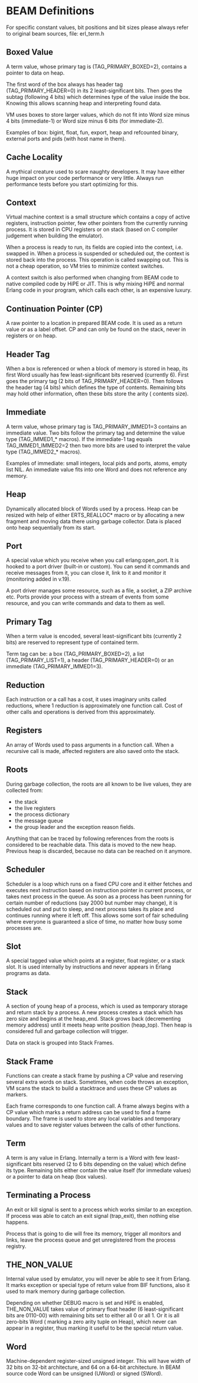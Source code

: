 # BEAM Definitions

For specific constant values, bit positions and bit sizes please always refer to original beam sources, file: erl_term.h

## Boxed Value

A term value, whose primary tag is (TAG_PRIMARY_BOXED=2), contains a pointer to data on heap.

The first word of the box always has header tag (TAG_PRIMARY_HEADER=0) in its 2 least-significant bits. Then goes the
subtag (following 4 bits) which determines type of the value inside the box. Knowing this allows scanning heap and
interpreting found data.

VM uses boxes to store larger values, which do not fit into Word size minus 4 bits (immediate-1) or Word size minus 6
bits (for immediate-2).

Examples of box: bigint, float, fun, export, heap and refcounted binary, external ports and pids (with host name in
them).

## Cache Locality

A mythical creature used to scare naughty developers. It may have either huge impact on your code performance or
very little. Always run performance tests before you start optimizing for this.

## Context

Virtual machine context is a small structure which contains a copy of active registers, instruction pointer, few other
pointers from the currently running process. It is stored in CPU registers or on stack (based on C compiler judgement
when building the emulator).

When a process is ready to run, its fields are copied into the context, i.e. swapped in. When a process is suspended
or scheduled out, the context is stored back into the process. This operation is called swapping out. This is not a
cheap operation, so VM tries to minimize context switches.

A context switch is also performed when changing from BEAM code to native compiled code by HiPE or JIT. This is why
mixing HiPE and normal Erlang code in your program, which calls each other, is an expensive luxury.

## Continuation Pointer (CP)

A raw pointer to a location in prepared BEAM code. It is used as a return value or as a label offset. CP and can only
be found on the stack, never in registers or on heap.

## Header Tag

When a box is referenced or when a block of memory is stored in heap, its first Word usually has few least-significant
bits reserved (currently 6). First goes the primary tag (2 bits of TAG_PRIMARY_HEADER=0). Then follows the header tag (4
bits) which defines the type of contents. Remaining bits may hold other information, often these bits store the arity (
contents size).

## Immediate

A term value, whose primary tag is TAG_PRIMARY_IMMED1=3 contains an immediate value. Two bits follow the primary tag
and determine the value type (TAG_IMMED1_* macros). If the immediate-1 tag equals TAG_IMMED1_IMMED2=2 then two more bits
are used to interpret the value type (TAG_IMMED2_* macros).

Examples of immediate: small integers, local pids and ports, atoms, empty list NIL. An immediate value fits into one
Word and does not reference any memory.

## Heap

Dynamically allocated block of Words used by a process. Heap can be resized with help of either ERTS_REALLOC* macro or
by allocating a new fragment and moving data there using garbage collector. Data is placed onto heap sequentially from
its start.

## Port

A special value which you receive when you call erlang:open_port. It is hooked to a port driver (built-in or custom).
You can send it commands and receive messages from it, you can close it, link to it and monitor it (monitoring added in
v.19).

A port driver manages some resource, such as a file, a socket, a ZIP archive etc. Ports provide your process with a
stream of events from some resource, and you can write commands and data to them as well.

## Primary Tag

When a term value is encoded, several least-significant bits (currently 2 bits) are reserved to represent type of
contained term.

Term tag can be: a box (TAG_PRIMARY_BOXED=2), a list (TAG_PRIMARY_LIST=1), a header (TAG_PRIMARY_HEADER=0) or an
immediate (TAG_PRIMARY_IMMED1=3).

## Reduction

Each instruction or a call has a cost, it uses imaginary units called reductions, where 1 reduction is approximately
one function call. Cost of other calls and operations is derived from this approximately.

## Registers

An array of Words used to pass arguments in a function call. When a recursive call is made, affected registers are
also saved onto the stack.

## Roots

During garbage collection, the roots are all known to be live values, they are collected from:

* the stack
* the live registers
* the process dictionary
* the message queue
* the group leader and the exception reason fields.

Anything that can be traced by following references from the roots is considered to be reachable data. This data is
moved to the new heap. Previous heap is discarded, because no data can be reached on it anymore.

## Scheduler

Scheduler is a loop which runs on a fixed CPU core and it either fetches and executes next instruction based on
instruction pointer in current process, or takes next process in the queue. As soon as a process has been running for
certain number of reductions (say 2000 but number may change), it is scheduled out and put to sleep, and next process
takes its place and continues running where it left off. This allows some sort of fair scheduling where everyone is
guaranteed a slice of time, no matter how busy some processes are.

## Slot

A special tagged value which points at a register, float register, or a stack slot. It is used internally by
instructions and never appears in Erlang programs as data.

## Stack

A section of young heap of a process, which is used as temporary storage and return stack by a process. A new process
creates a stack which has zero size and begins at the heap_end. Stack grows back (decrementing memory address) until it
meets heap write position (heap_top). Then heap is considered full and garbage collection will trigger.

Data on stack is grouped into Stack Frames.

## Stack Frame

Functions can create a stack frame by pushing a CP value and reserving several extra words on stack. Sometimes, when
code throws an exception, VM scans the stack to build a stacktrace and uses these CP values as markers.

Each frame corresponds to one function call. A frame always begins with a CP value which marks a return address can be
used to find a frame boundary. The frame is used to store any local variables and temporary values and to save register
values between the calls of other functions.

## Term

A term is any value in Erlang. Internally a term is a Word with few least-significant bits reserved (2 to 6 bits
depending on the value) which define its type. Remaining bits either contain the value itself (for immediate values) or
a pointer to data on heap (box values).

## Terminating a Process

An exit or kill signal is sent to a process which works similar to an exception. If process was able to catch an exit
signal (trap_exit), then nothing else happens.

Process that is going to die will free its memory, trigger all monitors and links, leave the process queue and get
unregistered from the process registry.

## THE_NON_VALUE

Internal value used by emulator, you will never be able to see it from Erlang. It marks exception or special type of
return value from BIF functions, also it used to mark memory during garbage collection.

Depending on whether DEBUG macro is set and HiPE is enabled, THE_NON_VALUE takes value of primary float header (6
least-significant bits are 0110-00) with remaining bits set to either all 0 or all 1. Or it is all zero-bits Word (
marking a zero arity tuple on Heap), which never can appear in a register, thus marking it useful to be the special
return value.

## Word

Machine-dependent register-sized unsigned integer. This will have width of 32 bits on 32-bit architecture, and 64 on
a 64-bit architecture. In BEAM source code Word can be unsigned (UWord) or signed (SWord).
